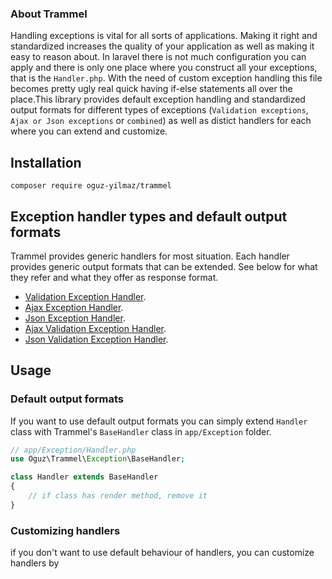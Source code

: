 ### About Trammel 

Handling exceptions is vital for all sorts of applications. 
Making it right and standardized increases the quality of your application 
as well as making it easy to reason about. In laravel there is not much 
configuration you can apply and there is only one place where you construct 
all your exceptions, that is the `Handler.php`. With the need of custom exception handling
this file becomes pretty ugly real quick having if-else statements all over the place.This 
library provides default exception handling and standardized output formats for different
types of exceptions (`Validation exceptions`, `Ajax or Json exceptions` or `combined`) as well as
distict handlers for each where you can extend and customize.

## Installation  
`composer require oguz-yilmaz/trammel`

## Exception handler types and default output formats

Trammel provides generic handlers for most situation. Each handler provides generic 
output formats that can be extended. See below for what they refer and what they offer as response
format.

- [Validation Exception Handler](docs/handlers/validation.md).
- [Ajax Exception Handler](docs/handlers/ajax.md).
- [Json Exception Handler](docs/handlers/json.md).
- [Ajax Validation Exception Handler](docs/handlers/ajax-validation.md).
- [Json Validation Exception Handler](docs/handlers/json-validation.md).

## Usage  
  
### Default output formats

If you want to use default output formats you can simply extend `Handler` class with 
Trammel's `BaseHandler` class in `app/Exception` folder.  

```php
// app/Exception/Handler.php
use Oguz\Trammel\Exception\BaseHandler;

class Handler extends BaseHandler
{
    // if class has render method, remove it
}
```
### Customizing handlers  

if you don't want to use default behaviour of handlers, you can customize handlers by

